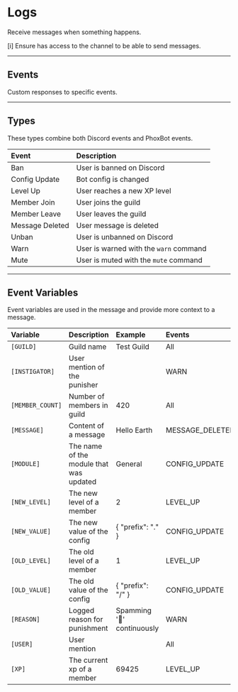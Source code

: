 # Logs
Receive messages when something happens.

[i] Ensure <BotUser> has access to the channel to be able to send messages.

---

## Events
Custom responses to specific events.

---

## Types
These types combine both Discord events and PhoxBot events.

Event               | Description
:-------------------|:----------------------------
Ban                 | User is banned on Discord
Config Update        | Bot config is changed
Level Up             | User reaches a new XP level
Member Join          | User joins the guild
Member Leave         | User leaves the guild
Message Deleted      | User message is deleted
Unban               | User is unbanned on Discord
Warn                | User is warned with the `warn` command
Mute                | User is muted with the `mute` command

---

## Event Variables
Event variables are used in the message and provide more context to a message.

Variable        | Description                           | Example       | Events
:---------------|:--------------------------------------|:--------------|:-----------------------------|
`[GUILD]`         | Guild name                          | Test Guild       | All        
`[INSTIGATOR]`    | User mention of the punisher        | <BotUser>       | WARN        
`[MEMBER_COUNT]`  | Number of members in guild          | 420       | All
`[MESSAGE]`       | Content of a message                | Hello Earth         | MESSAGE_DELETED
`[MODULE]`       | The name of the module that was updated                | General         | CONFIG_UPDATE
`[NEW_LEVEL]`     | The new level of a member           | 2      | LEVEL_UP
`[NEW_VALUE]`     | The new value of the config         | { "prefix": "." }       | CONFIG_UPDATE
`[OLD_LEVEL]`     | The old level of a member           | 1       | LEVEL_UP
`[OLD_VALUE]`     | The old value of the config         | { "prefix": "/" }   | CONFIG_UPDATE
`[REASON]`        | Logged reason for punishment        | Spamming '🤔' continuously       | WARN
`[USER]`          | User mention                        | <User>       | All
`[XP]`            | The current xp of a member          | 69425       | LEVEL_UP
